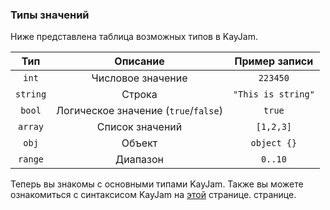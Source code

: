 ### Типы значений

Ниже представлена таблица возможных типов в KayJam.

Тип           | Описание                             | Пример записи     |
:-----------: | :----------------------------------: | :---------------: |
`int`         | Числовое значение                    | `223450`          |
`string`      | Строка                               | `"This is string"`|
`bool`        | Логическое значение (`true`/`false`) | `true`            |
`array`       | Список значений                      | `[1,2,3]`         |
`obj`         | Объект                               | `object {}`       |
`range`       | Диапазон                             | `0..10`           |

Теперь вы знакомы с основными типами KayJam.
Также вы можете ознакомиться с синтаксисом KayJam на 
[этой](https://github.com/KayJamLang/core/blob/main/docs/ru/syntax.md) странице.
странице.
